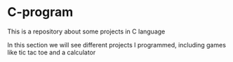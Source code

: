 # C-program
This is a repository about some projects in C language

In this section we will see different projects I programmed, including games like tic tac toe and a calculator

